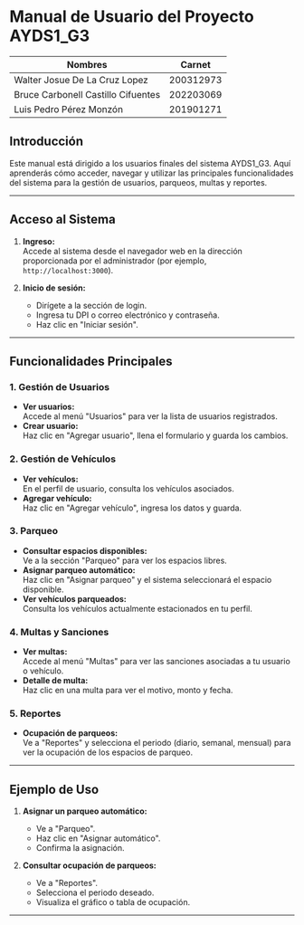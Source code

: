 # Manual de Usuario del Proyecto AYDS1_G3

| **Nombres** | **Carnet**|
|-------------|-----------|
| Walter Josue De La Cruz Lopez | 200312973 |
| Bruce Carbonell Castillo Cifuentes | 202203069 |
| Luis Pedro Pérez Monzón | 201901271 |

## Introducción

Este manual está dirigido a los usuarios finales del sistema AYDS1_G3. Aquí aprenderás cómo acceder, navegar y utilizar las principales funcionalidades del sistema para la gestión de usuarios, parqueos, multas y reportes.

---

## Acceso al Sistema

1. **Ingreso:**  
   Accede al sistema desde el navegador web en la dirección proporcionada por el administrador (por ejemplo, `http://localhost:3000`).

2. **Inicio de sesión:**  
   - Dirígete a la sección de login.
   - Ingresa tu DPI o correo electrónico y contraseña.
   - Haz clic en "Iniciar sesión".

---

## Funcionalidades Principales

### 1. Gestión de Usuarios

- **Ver usuarios:**  
  Accede al menú "Usuarios" para ver la lista de usuarios registrados.
- **Crear usuario:**  
  Haz clic en "Agregar usuario", llena el formulario y guarda los cambios.

### 2. Gestión de Vehículos

- **Ver vehículos:**  
  En el perfil de usuario, consulta los vehículos asociados.
- **Agregar vehículo:**  
  Haz clic en "Agregar vehículo", ingresa los datos y guarda.

### 3. Parqueo

- **Consultar espacios disponibles:**  
  Ve a la sección "Parqueo" para ver los espacios libres.
- **Asignar parqueo automático:**  
  Haz clic en "Asignar parqueo" y el sistema seleccionará el espacio disponible.
- **Ver vehículos parqueados:**  
  Consulta los vehículos actualmente estacionados en tu perfil.

### 4. Multas y Sanciones

- **Ver multas:**  
  Accede al menú "Multas" para ver las sanciones asociadas a tu usuario o vehículo.
- **Detalle de multa:**  
  Haz clic en una multa para ver el motivo, monto y fecha.

### 5. Reportes

- **Ocupación de parqueos:**  
  Ve a "Reportes" y selecciona el periodo (diario, semanal, mensual) para ver la ocupación de los espacios de parqueo.

---

## Ejemplo de Uso

1. **Asignar un parqueo automático:**
   - Ve a "Parqueo".
   - Haz clic en "Asignar automático".
   - Confirma la asignación.

2. **Consultar ocupación de parqueos:**
   - Ve a "Reportes".
   - Selecciona el periodo deseado.
   - Visualiza el gráfico o tabla de ocupación.

---